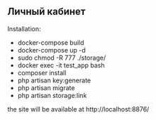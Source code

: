 ## Личный кабинет

Installation:

- docker-compose build
- docker-compose up -d
- sudo chmod -R 777 ./storage/
- docker exec -it test_app bash
- composer install
- php artisan key:generate
- php artisan migrate
- php artisan storage:link

the site will be available at http://localhost:8876/
